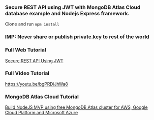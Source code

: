 
### Secure REST API using JWT with MongoDB Atlas Cloud database example and Nodejs Express framework.

Clone and run `npm install`

### IMP: Never share or publish private.key to rest of the world

### Full Web Tutorial 
[Secure REST API Using JWT](https://www.fullstackblog.in/tutorials/rest-api-tutorial/)

### Full Video Tutorial
https://youtu.be/bgPRDiJhWa8

### MongoDB Atlas Cloud Tutorial
[Build NodeJS MVP using free MongoDB Atlas cluster for AWS, Google Cloud Platform and Microsoft Azure](https://www.fullstackblog.in/mvp-using-free-mongodb-atlas-for-aws-gcp-and-azure-cloud/)
